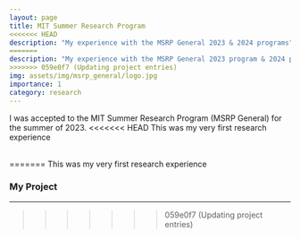 ```yaml
---
layout: page
title: MIT Summer Research Program
<<<<<<< HEAD
description: "My experience with the MSRP General 2023 & 2024 programs"
=======
description: "My experience with the MSRP General 2023 program & 2024 programs"
>>>>>>> 059e0f7 (Updating project entries)
img: assets/img/msrp_general/logo.jpg
importance: 1
category: research
---
```


I was accepted to the MIT Summer Research Program (MSRP General) for the summer of 2023.
<<<<<<< HEAD
This was my very first research experience

<br>
=======
This was my very first research experience 

<br>




### My Project
<hr>


>>>>>>> 059e0f7 (Updating project entries)
